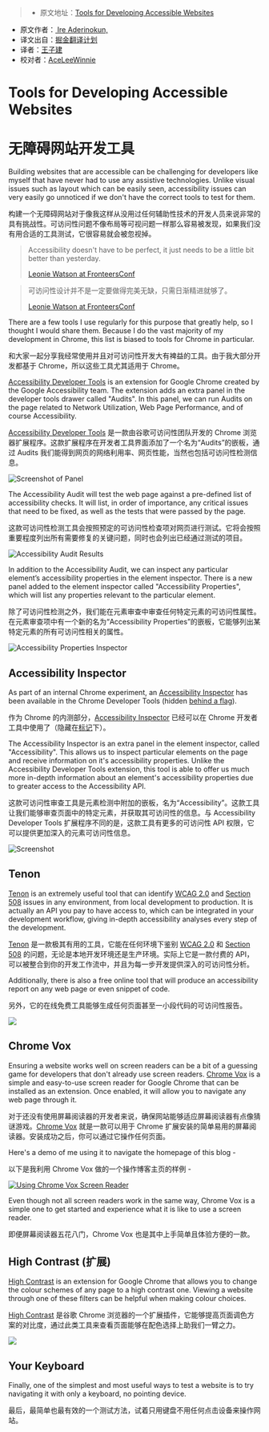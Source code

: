 > * 原文地址：[Tools for Developing Accessible Websites](https://bitsofco.de/tools-for-developing-accessible-websites/)
* 原文作者：[ Ire Aderinokun,](https://bitsofco.de/)
* 译文出自：[掘金翻译计划](https://github.com/xitu/gold-miner)
* 译者：[王子建](https://github.com/Romeo0906)
* 校对者：[AceLeeWinnie](https://github.com/AceLeeWinnie)

# Tools for Developing Accessible Websites

# 无障碍网站开发工具




Building websites that are accessible can be challenging for developers like myself that have never had to use any assistive technologies. Unlike visual issues such as layout which can be easily seen, accessibility issues can very easily go unnoticed if we don't have the correct tools to test for them.

构建一个无障碍网站对于像我这样从没用过任何辅助性技术的开发人员来说非常的具有挑战性。可访问性问题不像布局等可视问题一样那么容易被发现，如果我们没有用合适的工具测试，它很容易就会被忽视掉。

> Accessibility doesn't have to be perfect, it just needs to be a little bit better than yesterday.
> 
>   
> [Leonie Watson at FronteersConf](https://twitter.com/ireaderinokun/status/784401867447078912)

> 可访问性设计并不是一定要做得完美无缺，只需日渐精进就够了。
> 
>   
> [Leonie Watson at FronteersConf](https://twitter.com/ireaderinokun/status/784401867447078912)

There are a few tools I use regularly for this purpose that greatly help, so I thought I would share them. Because I do the vast majority of my development in Chrome, this list is biased to tools for Chrome in particular.

和大家一起分享我经常使用并且对可访问性开发大有裨益的工具。由于我大部分开发都基于 Chrome，所以这些工具尤其适用于 Chrome。

[Accessibility Developer Tools](https://chrome.google.com/webstore/detail/accessibility-developer-t/fpkknkljclfencbdbgkenhalefipecmb?hl=en) is an extension for Google Chrome created by the Google Accessibility team. The extension adds an extra panel in the developer tools drawer called "Audits". In this panel, we can run Audits on the page related to Network Utilization, Web Page Performance, and of course Accessibility.

[Accessibility Developer Tools](https://chrome.google.com/webstore/detail/accessibility-developer-t/fpkknkljclfencbdbgkenhalefipecmb?hl=en) 是一款由谷歌可访问性团队开发的 Chrome 浏览器扩展程序。这款扩展程序在开发者工具界面添加了一个名为“Audits”的嵌板，通过 Audits 我们能得到网页的网络利用率、网页性能，当然也包括可访问性检测信息。

![Screenshot of Panel](https://bitsofco.de/content/images/2016/10/Screen-Shot-2016-10-30-at-16.26.42.png)

The Accessibility Audit will test the web page against a pre-defined list of accessibility checks. It will list, in order of importance, any critical issues that need to be fixed, as well as the tests that were passed by the page.

这款可访问性检测工具会按照预定的可访问性检查项对网页进行测试。它将会按照重要程度列出所有需要修复的关键问题，同时也会列出已经通过测试的项目。

![Accessibility Audit Results](https://bitsofco.de/content/images/2016/10/Screen-Shot-2016-10-30-at-16.27.51.png)

In addition to the Accessibility Audit, we can inspect any particular element’s accessibility properties in the element inspector. There is a new panel added to the element inspector called "Accessibility Properties", which will list any properties relevant to the particular element.


除了可访问性检测之外，我们能在元素审查中审查任何特定元素的可访问性属性。在元素审查项中有一个新的名为“Accessibility Properties”的嵌板，它能够列出某特定元素的所有可访问性相关的属性。


![Accessibility Properties Inspector](https://bitsofco.de/content/images/2016/10/Screen-Shot-2016-10-30-at-16.29.14.png)

## Accessibility Inspector

As part of an internal Chrome experiment, an [Accessibility Inspector](https://docs.google.com/document/d/1bj9Dc3_DnezF-IeNg51LEG2zfGtxD3YKP5t7SBB_-Dk/edit) has been available in the Chrome Developer Tools (hidden [behind a flag](https://gist.github.com/marcysutton/0a42f815878c159517a55e6652e3b23a)).

作为 Chrome 的内测部分，[Accessibility Inspector](https://docs.google.com/document/d/1bj9Dc3_DnezF-IeNg51LEG2zfGtxD3YKP5t7SBB_-Dk/edit) 已经可以在 Chrome 开发者工具中使用了（隐藏在[标记](https://gist.github.com/marcysutton/0a42f815878c159517a55e6652e3b23a)下）。

The Accessibility Inspector is an extra panel in the element inspector, called "Accessibility". This allows us to inspect particular elements on the page and receive information on it's accessibility properties. Unlike the Accessibility Developer Tools extension, this tool is able to offer us much more in-depth information about an element's accessibility properties due to greater access to the Accessibility API.

这款可访问性审查工具是元素检测中附加的嵌板，名为“Accessibility”。这款工具让我们能够审查页面中的特定元素，并获取其可访问性的信息。与 Accessibility Developer Tools 扩展程序不同的是，这款工具有更多的可访问性 API 权限，它可以提供更加深入的元素可访问性信息。

![Screenshot](https://bitsofco.de/content/images/2016/10/Screen-Shot-2016-10-30-at-16.31.03.png)

## Tenon

[Tenon](https://tenon.io/) is an extremely useful tool that can identify [WCAG 2.0](https://www.w3.org/TR/WCAG20/) and [Section 508](https://www.section508.gov/) issues in any environment, from local development to production. It is actually an API you pay to have access to, which can be integrated in your development workflow, giving in-depth accessibility analyses every step of the development.

[Tenon](https://tenon.io/) 是一款极其有用的工具，它能在任何环境下鉴别 [WCAG 2.0](https://www.w3.org/TR/WCAG20/) 和 [Section 508](https://www.section508.gov/) 的问题，无论是本地开发环境还是生产环境。实际上它是一款付费的 API，可以被整合到你的开发工作流中，并且为每一步开发提供深入的可访问性分析。

Additionally, there is also a free online tool that will produce an accessibility report on any web page or even snippet of code.

另外，它的在线免费工具能够生成任何页面甚至一小段代码的可访问性报告。

![](https://bitsofco.de/content/images/2016/10/Screen-Shot-2016-10-30-at-16.32.25.png)

## Chrome Vox

Ensuring a website works well on screen readers can be a bit of a guessing game for developers that don't already use screen readers. [Chrome Vox](https://chrome.google.com/webstore/detail/chromevox/kgejglhpjiefppelpmljglcjbhoiplfn) is a simple and easy-to-use screen reader for Google Chrome that can be installed as an extension. Once enabled, it will allow you to navigate any web page through it.

对于还没有使用屏幕阅读器的开发者来说，确保网站能够适应屏幕阅读器有点像猜谜游戏。[Chrome Vox](https://chrome.google.com/webstore/detail/chromevox/kgejglhpjiefppelpmljglcjbhoiplfn) 就是一款可以用于 Chrome 扩展安装的简单易用的屏幕阅读器。安装成功之后，你可以通过它操作任何页面。

Here's a demo of me using it to navigate the homepage of this blog -

以下是我利用 Chrome Vox 做的一个操作博客主页的样例 -

[![Using Chrome Vox Screen Reader](http://bitsofco.de/content/images/2016/10/Screen-Shot-2016-10-31-at-20.25.50.png)](https://www.youtube.com/watch?v=N1c6CfUhdwo) 

Even though not all screen readers work in the same way, Chrome Vox is a simple one to get started and experience what it is like to use a screen reader.

即便屏幕阅读器五花八门，Chrome Vox 也是其中上手简单且体验方便的一款。

## High Contrast (扩展)

[High Contrast](https://chrome.google.com/webstore/detail/high-contrast/djcfdncoelnlbldjfhinnjlhdjlikmph?hl=en) is an extension for Google Chrome that allows you to change the colour schemes of any page to a high contrast one. Viewing a website through one of these filters can be helpful when making colour choices.

[High Contrast](https://chrome.google.com/webstore/detail/high-contrast/djcfdncoelnlbldjfhinnjlhdjlikmph?hl=en) 是谷歌 Chrome 浏览器的一个扩展插件，它能够提高页面调色方案的对比度，通过此类工具来查看页面能够在配色选择上助我们一臂之力。

![](https://bitsofco.de/content/images/2016/10/Oct-30-2016-16-34-30.gif)

## Your Keyboard

Finally, one of the simplest and most useful ways to test a website is to try navigating it with only a keyboard, no pointing device.

最后，最简单也最有效的一个测试方法，试着只用键盘不用任何点击设备来操作网站。
